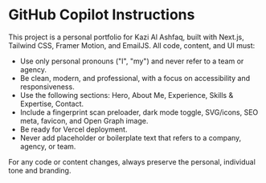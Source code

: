 # GitHub Copilot Instructions

This project is a personal portfolio for Kazi Al Ashfaq, built with Next.js, Tailwind CSS, Framer Motion, and EmailJS. All code, content, and UI must:

- Use only personal pronouns ("I", "my") and never refer to a team or agency.
- Be clean, modern, and professional, with a focus on accessibility and responsiveness.
- Use the following sections: Hero, About Me, Experience, Skills & Expertise, Contact.
- Include a fingerprint scan preloader, dark mode toggle, SVG/icons, SEO meta, favicon, and Open Graph image.
- Be ready for Vercel deployment.
- Never add placeholder or boilerplate text that refers to a company, agency, or team.

For any code or content changes, always preserve the personal, individual tone and branding.
